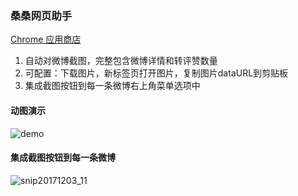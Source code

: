 ### 桑桑网页助手

[Chrome 应用商店](https://chrome.google.com/webstore/detail/%E6%A1%91%E6%A1%91%E7%BD%91%E9%A1%B5%E5%8A%A9%E6%89%8B/glaocpnkddkgefnogjhllpchmeknfhom?utm_source=chrome-ntp-icon)

1. 自动对微博截图，完整包含微博详情和转评赞数量
2. 可配置：下载图片，新标签页打开图片，复制图片dataURL到剪贴板
3. 集成截图按钮到每一条微博右上角菜单选项中

#### 动图演示

![demo](https://user-images.githubusercontent.com/2248369/33511264-9c32986c-d752-11e7-9eaa-4a1304d240a8.gif)

#### 集成截图按钮到每一条微博

![snip20171203_11](https://user-images.githubusercontent.com/2248369/33517752-87430488-d7c4-11e7-9dcb-2b810b3b39b3.png)